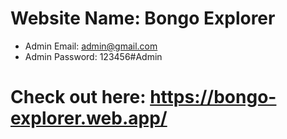 # Website Name: Bongo Explorer

- Admin Email: admin@gmail.com
- Admin Password: 123456#Admin

# Check out here: https://bongo-explorer.web.app/


